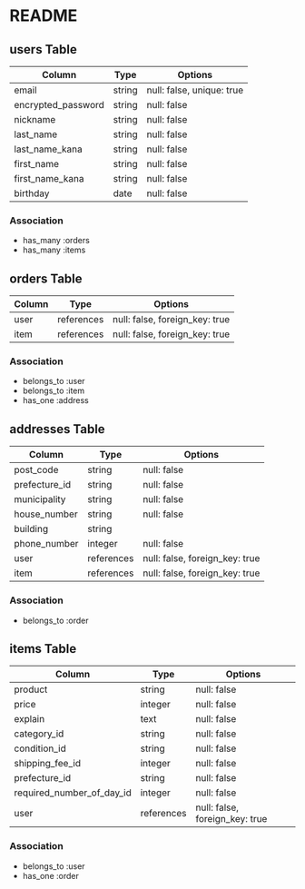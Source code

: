 # README

## users Table

| Column             | Type   | Options                   |
| ------------------ | ------ | ------------------------- |
| email              | string | null: false, unique: true |
| encrypted_password | string | null: false               |
| nickname           | string | null: false               |
| last_name          | string | null: false               |
| last_name_kana     | string | null: false               |
| first_name         | string | null: false               |
| first_name_kana    | string | null: false               |
| birthday           | date   | null: false               |

### Association

- has_many :orders
- has_many :items

## orders Table

| Column | Type       | Options                        |
| ------ | ---------- | ------------------------------ |
| user   | references | null: false, foreign_key: true |
| item   | references | null: false, foreign_key: true |

### Association

- belongs_to :user
- belongs_to :item
- has_one :address

## addresses Table

| Column        | Type       | Options                        |
| ------------- | ---------- | ------------------------------ |
| post_code     | string     | null: false                    |
| prefecture_id | string     | null: false                    |
| municipality  | string     | null: false                    |
| house_number  | string     | null: false                    |
| building      | string     |                                |
| phone_number  | integer    | null: false                    |
| user          | references | null: false, foreign_key: true |
| item          | references | null: false, foreign_key: true |

### Association

- belongs_to :order

## items Table

| Column                    | Type       | Options                        |
| ------------------------- | ---------- | ------------------------------ |
| product                   | string     | null: false                    |
| price                     | integer    | null: false                    |
| explain                   | text       | null: false                    |
| category_id               | string     | null: false                    |
| condition_id              | string     | null: false                    |
| shipping_fee_id           | integer    | null: false                    |
| prefecture_id             | string     | null: false                    |
| required_number_of_day_id | integer    | null: false                    |
| user                      | references | null: false, foreign_key: true |

### Association

- belongs_to :user
- has_one :order
